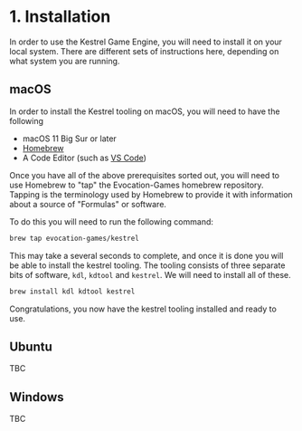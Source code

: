 # 1. Installation
In order to use the Kestrel Game Engine, you will need to install it on your local system. There are different
sets of instructions here, depending on what system you are running.

## macOS
In order to install the Kestrel tooling on macOS, you will need to have the following

- macOS 11 Big Sur or later
- [Homebrew](https://brew.sh)
- A Code Editor (such as [VS Code](https://code.visualstudio.com))

Once you have all of the above prerequisites sorted out, you will need to use Homebrew to "tap" the Evocation-Games
homebrew repository. Tapping is the terminology used by Homebrew to provide it with information about a source of
"Formulas" or software.

To do this you will need to run the following command:

```sh
brew tap evocation-games/kestrel
```

This may take a several seconds to complete, and once it is done you will be able to install the kestrel tooling. The
tooling consists of three separate bits of software, `kdl`, `kdtool` and `kestrel`. We will need to install all of these.

```sh
brew install kdl kdtool kestrel
```

Congratulations, you now have the kestrel tooling installed and ready to use.

## Ubuntu
TBC

## Windows
TBC